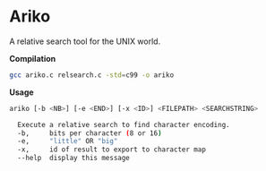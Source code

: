 Ariko
=====
A relative search tool for the UNIX world.

__Compilation__ 
```bash
gcc ariko.c relsearch.c -std=c99 -o ariko
```

__Usage__
```bash
ariko [-b <NB>] [-e <END>] [-x <ID>] <FILEPATH> <SEARCHSTRING>

  Execute a relative search to find character encoding.
  -b,     bits per character (8 or 16)
  -e,     "little" OR "big"
  -x,     id of result to export to character map
  --help  display this message
```
